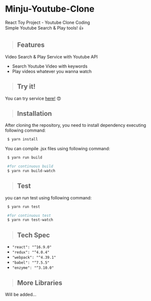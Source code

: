 # Minju-Youtube-Clone
React Toy Project - Youtube Clone Coding  
Simple Youtube Search & Play tools! 👍 
> ## Features
Video Search & Play Service with Youtube API
- Search Youtube Video with keywords
- Play videos whatever you wanna watch

> ## Try it!
You can try service [here!](https://2pow4.github.io/minju-youtube-clone/) 😍 
> ## Installation

After cloning the repository, you need to install dependency executing following command:

```bash
 $ yarn install
```

You can compile .jsx files using following command:
```bash
 $ yarn run build

 #for continuous build
 $ yarn run build-watch 
```
> ## Test

you can run test using following command:
```bash
 $ yarn run test

 #for continuous test
 $ yarn run test-watch 
```

> ## Tech Spec
- `"react": "^16.9.0"`
- `"redux": "^4.0.4"`
- `"webpack": "^4.39.1"`
- `"babel": "^7.5.5"`
- `"enzyme": "^3.10.0"`


> ## More Libraries
Will be added... 
